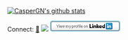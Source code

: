 [![CasperGN's github stats](https://github-readme-stats.vercel.app/api?username=CasperGN&count_private=true&theme=dark&include_all_commits=true&show_icons=true)](https://github.com/CasperGN/github-readme-stats)

Connect: <a href="mailto:whopsec@protonmail.com">:email:</a> <a href="https://twitter.com/CasperGN"><img src="https://img.shields.io/twitter/follow/CasperGN"></a>  <a href="https://www.linkedin.com/in/casper-guldbech-nielsen-a03168100/"><img src="linkedin.jpg"></a>
